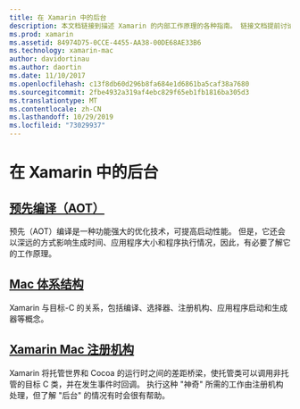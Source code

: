 ```yaml
---
title: 在 Xamarin 中的后台
description: 本文档链接到描述 Xamarin 的内部工作原理的各种指南。 链接文档提前讨论了时间编译、Xamarin 体系结构和 Xamarin 的注册器。
ms.prod: xamarin
ms.assetid: 84974D75-0CCE-4455-AA38-00DE68AE33B6
ms.technology: xamarin-mac
author: davidortinau
ms.author: daortin
ms.date: 11/10/2017
ms.openlocfilehash: c13f8db60d296b8fa684e1d6861ba5caf38a7680
ms.sourcegitcommit: 2fbe4932a319af4ebc829f65eb1fb1816ba305d3
ms.translationtype: MT
ms.contentlocale: zh-CN
ms.lasthandoff: 10/29/2019
ms.locfileid: "73029937"
---
```

# <a name="under-the-hood-in-xamarinmac"></a>在 Xamarin 中的后台

## <a name="ahead-of-time-compilation-aotaotmd"></a>[预先编译（AOT）](aot.md)

预先（AOT）编译是一种功能强大的优化技术，可提高启动性能。 但是，它还会以深远的方式影响生成时间、应用程序大小和程序执行情况，因此，有必要了解它的工作原理。

## <a name="mac-architecturearchitecturemd"></a>[Mac 体系结构](architecture.md)

Xamarin 与目标-C 的关系，包括编译、选择器、注册机构、应用程序启动和生成器等概念。

## <a name="xamarinmac-registrarregistrarmd"></a>[Xamarin Mac 注册机构](registrar.md)

Xamarin 将托管世界和 Cocoa 的运行时之间的差距桥梁，使托管类可以调用非托管的目标 C 类，并在发生事件时回调。 执行这种 "神奇" 所需的工作由注册机构处理，但了解 "后台" 的情况有时会很有帮助。
